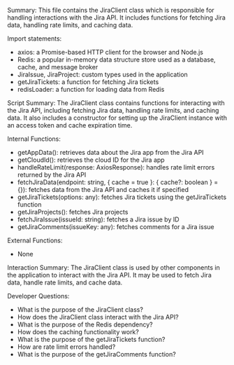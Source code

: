 Summary:
This file contains the JiraClient class which is responsible for handling interactions with the Jira API. It includes functions for fetching Jira data, handling rate limits, and caching data.

Import statements:
- axios: a Promise-based HTTP client for the browser and Node.js
- Redis: a popular in-memory data structure store used as a database, cache, and message broker
- JiraIssue, JiraProject: custom types used in the application
- getJiraTickets: a function for fetching Jira tickets
- redisLoader: a function for loading data from Redis

Script Summary:
The JiraClient class contains functions for interacting with the Jira API, including fetching Jira data, handling rate limits, and caching data. It also includes a constructor for setting up the JiraClient instance with an access token and cache expiration time.

Internal Functions:
- getAppData(): retrieves data about the Jira app from the Jira API
- getCloudId(): retrieves the cloud ID for the Jira app
- handleRateLimit(response: AxiosResponse): handles rate limit errors returned by the Jira API
- fetchJiraData(endpoint: string, { cache = true }: { cache?: boolean } = {}): fetches data from the Jira API and caches it if specified
- getJiraTickets(options: any): fetches Jira tickets using the getJiraTickets function
- getJiraProjects(): fetches Jira projects
- fetchJiraIssue(issueId: string): fetches a Jira issue by ID
- getJiraComments(issueKey: any): fetches comments for a Jira issue

External Functions:
- None

Interaction Summary:
The JiraClient class is used by other components in the application to interact with the Jira API. It may be used to fetch Jira data, handle rate limits, and cache data.

Developer Questions:
- What is the purpose of the JiraClient class?
- How does the JiraClient class interact with the Jira API?
- What is the purpose of the Redis dependency?
- How does the caching functionality work?
- What is the purpose of the getJiraTickets function?
- How are rate limit errors handled?
- What is the purpose of the getJiraComments function?